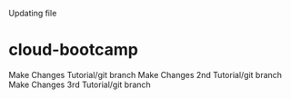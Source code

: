 Updating file
# cloud-bootcamp
Make Changes Tutorial/git branch
Make Changes 2nd Tutorial/git branch
Make Changes 3rd Tutorial/git branch
